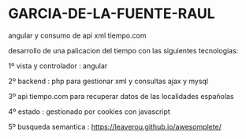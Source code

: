 # GARCIA-DE-LA-FUENTE-RAUL

angular y consumo de api xml tiempo.com



desarrollo de una palicacion del tiempo con las siguientes tecnologias:

1º vista y controlador : angular

2º backend : php  para gestionar xml y consultas ajax y mysql

3º api  tiempo.com para recuperar datos de las localidades españolas

4º estado : gestionado por cookies con javascript

5º busqueda semantica : https://leaverou.github.io/awesomplete/


